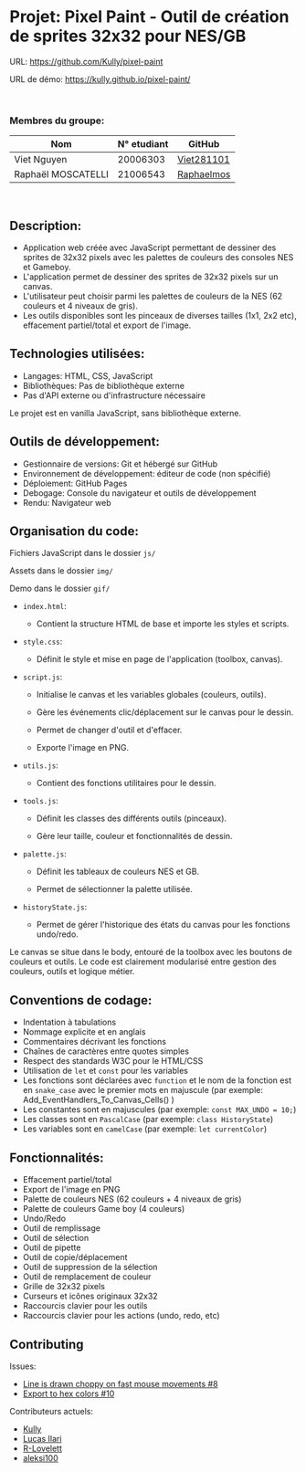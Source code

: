 
# Projet: Pixel Paint - Outil de création de sprites 32x32 pour NES/GB

URL: https://github.com/Kully/pixel-paint

URL de démo: https://kully.github.io/pixel-paint/

<br>

### Membres du groupe:

| Nom      | N° etudiant | GitHub  |
| -------- | ------- | ---------------------------------------- |
| Viet Nguyen | 20006303 | [Viet281101](https://github.com/Viet281101) |
| Raphaël MOSCATELLI | 21006543 | [Raphaelmos](https://github.com/Raphaelmos) |

<br>

## Description:

- Application web créée avec JavaScript permettant de dessiner des sprites de 32x32 pixels avec les palettes de couleurs des consoles NES et Gameboy.
- L'application permet de dessiner des sprites de 32x32 pixels sur un canvas.
- L'utilisateur peut choisir parmi les palettes de couleurs de la NES (62 couleurs et 4 niveaux de gris).
- Les outils disponibles sont les pinceaux de diverses tailles (1x1, 2x2 etc), effacement partiel/total et export de l'image.



## Technologies utilisées:

- Langages: HTML, CSS, JavaScript
- Bibliothèques: Pas de bibliothèque externe
- Pas d'API externe ou d'infrastructure nécessaire

Le projet est en vanilla JavaScript, sans bibliothèque externe.



## Outils de développement:

- Gestionnaire de versions: Git et hébergé sur GitHub
- Environnement de développement: éditeur de code (non spécifié)
- Déploiement: GitHub Pages
- Debogage: Console du navigateur et outils de développement
- Rendu: Navigateur web



## Organisation du code:

Fichiers JavaScript dans le dossier `js/`

Assets dans le dossier `img/`

Demo dans le dossier `gif/`

- `index.html`:
	- Contient la structure HTML de base et importe les styles et scripts.

- `style.css`:
	- Définit le style et mise en page de l'application (toolbox, canvas).

- `script.js`:
	- Initialise le canvas et les variables globales (couleurs, outils).

	- Gère les événements clic/déplacement sur le canvas pour le dessin.

	- Permet de changer d'outil et d'effacer.

	- Exporte l'image en PNG.

- `utils.js`:
	- Contient des fonctions utilitaires pour le dessin.

- `tools.js`:
	- Définit les classes des différents outils (pinceaux).

	- Gère leur taille, couleur et fonctionnalités de dessin.

- `palette.js`:
	- Définit les tableaux de couleurs NES et GB.

	- Permet de sélectionner la palette utilisée.


- `historyState.js`:
	- Permet de gérer l'historique des états du canvas pour les fonctions undo/redo.


Le canvas se situe dans le body, entouré de la toolbox avec les boutons de couleurs et outils. 
Le code est clairement modularisé entre gestion des couleurs, outils et logique métier.



## Conventions de codage:

- Indentation à tabulations
- Nommage explicite et en anglais
- Commentaires décrivant les fonctions
- Chaînes de caractères entre quotes simples
- Respect des standards W3C pour le HTML/CSS
- Utilisation de `let` et `const` pour les variables
- Les fonctions sont déclarées avec `function` et le nom de la fonction est en `snake_case` avec le premier mots en majuscule (par exemple: Add_EventHandlers_To_Canvas_Cells() )
- Les constantes sont en majuscules (par exemple: `const MAX_UNDO = 10;`)
- Les classes sont en `PascalCase` (par exemple: `class HistoryState`)
- Les variables sont en `camelCase` (par exemple: `let currentColor`)


## Fonctionnalités:

- Effacement partiel/total
- Export de l'image en PNG
- Palette de couleurs NES (62 couleurs + 4 niveaux de gris)
- Palette de couleurs Game boy (4 couleurs)
- Undo/Redo
- Outil de remplissage
- Outil de sélection
- Outil de pipette
- Outil de copie/déplacement
- Outil de suppression de la sélection
- Outil de remplacement de couleur
- Grille de 32x32 pixels
- Curseurs et icônes originaux 32x32
- Raccourcis clavier pour les outils
- Raccourcis clavier pour les actions (undo, redo, etc)



## Contributing

Issues:
- [Line is drawn choppy on fast mouse movements #8 ](https://github.com/Kully/pixel-paint/issues/8)
- [ Export to hex colors #10 ](https://github.com/Kully/pixel-paint/issues/10)


Contributeurs actuels:
- [Kully](https://github.com/Kully)
- [Lucas Ilari](https://github.com/Luca-Ilari)
- [R-Lovelett](https://github.com/R-Lovelett)
- [aleksi100](https://github.com/aleksi100)

